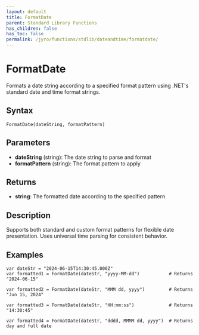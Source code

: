 ```yaml
---
layout: default
title: FormatDate
parent: Standard Library Functions
has_children: false
has_toc: false
permalink: /jyro/functions/stdlib/dateandtime/formatdate/
---
```


# FormatDate

Formats a date string according to a specified format pattern using .NET's standard date and time format strings.

## Syntax

```jyro
FormatDate(dateString, formatPattern)
```

## Parameters

- **dateString** (string): The date string to parse and format
- **formatPattern** (string): The format pattern to apply

## Returns

- **string**: The formatted date according to the specified pattern

## Description

Supports both standard and custom format patterns for flexible date presentation. Uses universal time parsing for consistent behavior.

## Examples

```jyro
var dateStr = "2024-06-15T14:30:45.000Z"
var formatted1 = FormatDate(dateStr, "yyyy-MM-dd")           # Returns "2024-06-15"
```

```jyro
var formatted2 = FormatDate(dateStr, "MMM dd, yyyy")         # Returns "Jun 15, 2024"
```

```jyro
var formatted3 = FormatDate(dateStr, "HH:mm:ss")             # Returns "14:30:45"
```

```jyro
var formatted4 = FormatDate(dateStr, "dddd, MMMM dd, yyyy")  # Returns day and full date
```